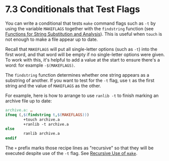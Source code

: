 # 7.3 Conditionals that Test Flags

You can write a conditional that tests `make` command flags such as `-t` by using the variable `MAKEFLAGS` together with the `findstring` function (see [Functions for String Substitution and Analysis](./text-functions)).
This is useful when `touch` is not enough to make a file appear up to date.

Recall that `MAKEFLAGS` will put all single-letter options (such as `-t`) into the first word, and that word will be empty if no single-letter options were given.
To work with this, it's helpful to add a value at the start to ensure there's a word: for example `-$(MAKEFLAGS)`.

The `findstring` function determines whether one string appears as a substring of another.
If you want to test for the `-t` flag, use `t` as the first string and the value of `MAKEFLAGS` as the other.

For example, here is how to arrange to use `ranlib -t` to finish marking an archive file up to date:

```makefile
archive.a: …
ifneq (,$(findstring t,$(MAKEFLAGS)))
        +touch archive.a
        +ranlib -t archive.a
else
        ranlib archive.a
endif
```

The `+` prefix marks those recipe lines as "recursive" so that they will be executed despite use of the `-t` flag.
See [Recursive Use of `make`](./recursion).
